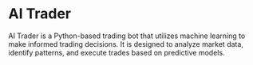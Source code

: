 # AI Trader
AI Trader is a Python-based trading bot that utilizes machine learning to make informed trading decisions. It is designed to analyze market data, identify patterns, and execute trades based on predictive models.
